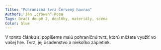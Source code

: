 ```yaml
---
Title: "Pohraničná tvrz Červený havran"
Authors: Ján „crowen“ Rosa
Tags: Dračí doupě 2, doplňky, materiály, scéna
Color: blue
---
```

V tomto článku si popíšeme malú pohraničnú tvrz, ktorú môžete využiť vo vašej hre. Tvrz, jej osadenstvo a niekoľko zápletiek.
